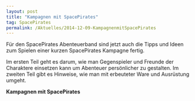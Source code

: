 ```yaml
---
layout: post
title: "Kampagnen mit SpacePirates"
tag: SpacePirates
permalink: /Aktuelles/2014-12-09-KampagnenmitSpacePirates
---
```


Für den SpacePirates Abenteuerband sind jetzt auch die Tipps und Ideen zum Spielen einer kurzen SpacePirates Kampagne fertig.

Im ersten Teil geht es darum, wie man Gegenspieler und Freunde der Charaktere einsetzen kann um Abenteuer persönlicher zu gestalten. Im zweiten Teil gibt es Hinweise, wie man mit erbeuteter Ware und Ausrüstung umgeht.

**Kampagnen mit SpacePirates**



